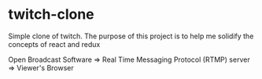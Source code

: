 # twitch-clone
Simple clone of twitch. The purpose of this project is to help me solidify the concepts of react and redux

Open Broadcast Software => Real Time Messaging Protocol (RTMP) server => Viewer's Browser
